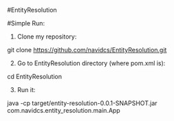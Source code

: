 #EntityResolution

#Simple Run:


1) Clone my repository:

git clone https://github.com/navidcs/EntityResolution.git

2) Go to EntityResolution directory (where pom.xml is):

cd EntityResolution

3) Run it:

java -cp target/entity-resolution-0.0.1-SNAPSHOT.jar com.navidcs.entity_resolution.main.App
